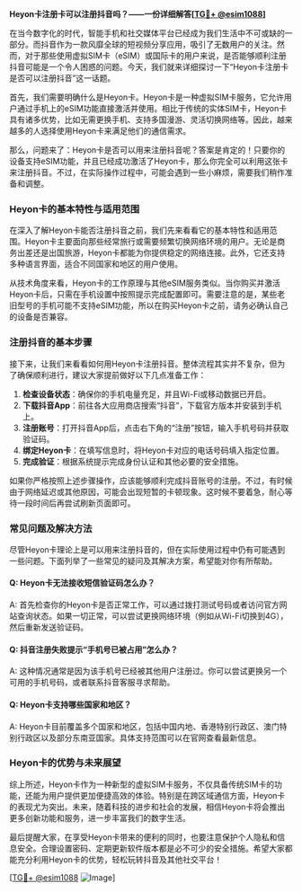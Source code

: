 **Heyon卡注册卡可以注册抖音吗？——一份详细解答[[TG💪+ @esim1088](https://t.me/s/esim1088)]**

在当今数字化的时代，智能手机和社交媒体平台已经成为我们生活中不可或缺的一部分。而抖音作为一款风靡全球的短视频分享应用，吸引了无数用户的关注。然而，对于那些使用虚拟SIM卡（eSIM）或国际卡的用户来说，是否能够顺利注册抖音可能是一个令人困惑的问题。今天，我们就来详细探讨一下“Heyon卡注册卡是否可以注册抖音”这一话题。

首先，我们需要明确什么是Heyon卡。Heyon卡是一种虚拟SIM卡服务，它允许用户通过手机上的eSIM功能直接激活并使用。相比于传统的实体SIM卡，Heyon卡具有诸多优势，比如无需更换手机、支持多国漫游、灵活切换网络等。因此，越来越多的人选择使用Heyon卡来满足他们的通信需求。

那么，问题来了：Heyon卡是否可以用来注册抖音呢？答案是肯定的！只要你的设备支持eSIM功能，并且已经成功激活了Heyon卡，那么你完全可以利用这张卡来注册抖音。不过，在实际操作过程中，可能会遇到一些小麻烦，需要我们稍作准备和调整。

### Heyon卡的基本特性与适用范围

在深入了解Heyon卡能否注册抖音之前，我们先来看看它的基本特性和适用范围。Heyon卡主要面向那些经常旅行或需要频繁切换网络环境的用户。无论是商务出差还是出国旅游，Heyon卡都能为你提供稳定的网络连接。此外，它还支持多种语言界面，适合不同国家和地区的用户使用。

从技术角度来看，Heyon卡的工作原理与其他eSIM服务类似。当你购买并激活Heyon卡后，只需在手机设置中按照提示完成配置即可。需要注意的是，某些老旧型号的手机可能不支持eSIM功能，所以在购买Heyon卡之前，请务必确认自己的设备是否兼容。

### 注册抖音的基本步骤

接下来，让我们来看看如何用Heyon卡注册抖音。整体流程其实并不复杂，但为了确保顺利进行，建议大家提前做好以下几点准备工作：

1. **检查设备状态**：确保你的手机电量充足，并且Wi-Fi或移动数据已开启。
2. **下载抖音App**：前往各大应用商店搜索“抖音”，下载官方版本并安装到手机上。
3. **注册账号**：打开抖音App后，点击右下角的“注册”按钮，输入手机号码并获取验证码。
4. **绑定Heyon卡**：在填写信息时，将Heyon卡对应的电话号码填入指定位置。
5. **完成验证**：根据系统提示完成身份认证和其他必要的安全措施。

如果你严格按照上述步骤操作，应该能够顺利完成抖音账号的注册。不过，有时候由于网络延迟或其他原因，可能会出现短暂的卡顿现象。这时候不要着急，耐心等待一段时间后再尝试刷新页面即可。

### 常见问题及解决方法

尽管Heyon卡理论上是可以用来注册抖音的，但在实际使用过程中仍有可能遇到一些问题。下面列举了一些常见的疑问及其解决方案，希望能对你有所帮助。

#### Q: Heyon卡无法接收短信验证码怎么办？
A: 首先检查你的Heyon卡是否正常工作，可以通过拨打测试号码或者访问官方网站查询状态。如果一切正常，可以尝试更换网络环境（例如从Wi-Fi切换到4G），然后重新发送验证码。

#### Q: 抖音注册失败提示“手机号已被占用”怎么办？
A: 这种情况通常是因为该手机号已经被其他用户注册过。你可以尝试更换另一个可用的手机号码，或者联系抖音客服寻求帮助。

#### Q: Heyon卡支持哪些国家和地区？
A: Heyon卡目前覆盖多个国家和地区，包括中国内地、香港特别行政区、澳门特别行政区以及部分东南亚国家。具体支持范围可以在官网查看最新信息。

### Heyon卡的优势与未来展望

综上所述，Heyon卡作为一种新型的虚拟SIM卡服务，不仅具备传统SIM卡的功能，还能为用户提供更加便捷高效的体验。特别是在跨区域通信方面，Heyon卡的表现尤为突出。未来，随着科技的进步和社会的发展，相信Heyon卡将会推出更多创新功能和服务，进一步丰富我们的数字生活。

最后提醒大家，在享受Heyon卡带来的便利的同时，也要注意保护个人隐私和信息安全。合理设置密码、定期更新软件版本都是必不可少的安全措施。希望大家都能充分利用Heyon卡的优势，轻松玩转抖音及其他社交平台！

[[TG💪+ @esim1088](https://t.me/s/esim1088) ![Image](https://i.postimg.cc/4NQfJmqS/Snipaste-2025-05-13-00-14-12.png)]